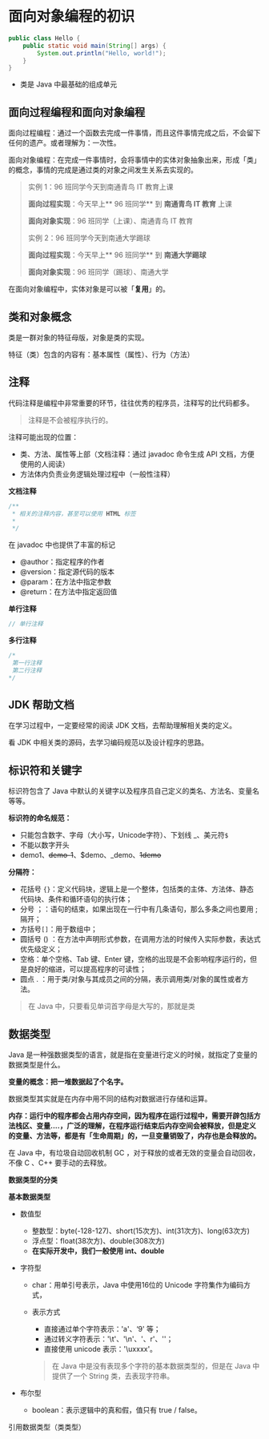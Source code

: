 # 面向对象编程的初识

```java
public class Hello {
    public static void main(String[] args) {
        System.out.println("Hello, world!");
    }
}
```

* 类是 Java 中最基础的组成单元

## 面向过程编程和面向对象编程

面向过程编程：通过一个函数去完成一件事情，而且这件事情完成之后，不会留下任何的遗产。或者理解为：一次性。

面向对象编程：在完成一件事情时，会将事情中的实体对象抽象出来，形成「类」的概念，事情的完成是通过类的对象之间发生关系去实现的。

> 实例 1：96 班同学今天到南通青鸟 IT 教育上课
>
> **面向过程实现**：今天早上** 96 班同学** 到 **南通青鸟 IT 教育** 上课
>
> **面向对象实现**：96 班同学（上课）、南通青鸟 IT 教育
>
> 实例 2：96 班同学今天到南通大学踢球
>
> **面向过程实现**：今天早上** 96 班同学** 到 **南通大学踢球**
>
> **面向对象实现**：96 班同学（踢球）、南通大学

在面向对象编程中，实体对象是可以被「**复用**」的。

## 类和对象概念

类是一群对象的特征母版，对象是类的实现。

特征（类）包含的内容有：基本属性（属性）、行为（方法）

## 注释

代码注释是编程中非常重要的环节，往往优秀的程序员，注释写的比代码都多。

> 注释是不会被程序执行的。

注释可能出现的位置：

* 类、方法、属性等上部（文档注释：通过 javadoc 命令生成 API 文档，方便使用的人阅读）
* 方法体内负责业务逻辑处理过程中（一般性注释）

**文档注释**

```java
/**
 * 相关的注释内容，甚至可以使用 HTML 标签
 * 
 */
```

在 javadoc 中也提供了丰富的标记

* @author：指定程序的作者
* @version：指定源代码的版本
* @param：在方法中指定参数
* @return：在方法中指定返回值

**单行注释**

```java
// 单行注释
```

**多行注释**

```java
/*
 第一行注释
 第二行注释
*/
```

## JDK 帮助文档

在学习过程中，一定要经常的阅读 JDK 文档，去帮助理解相关类的定义。

看 JDK 中相关类的源码，去学习编码规范以及设计程序的思路。

## 标识符和关键字

标识符包含了 Java 中默认的关键字以及程序员自己定义的类名、方法名、变量名等等。

**标识符的命名规范：**

* 只能包含数字、字母（大小写，Unicode字符）、下划线 \_、美元符`$`
* 不能以数字开头
* demo1、~~demo-1~~、$demo、\_demo、~~1demo~~

**分隔符：**

* 花括号 `{}`：定义代码块，逻辑上是一个整体，包括类的主体、方法体、静态代码块、条件和循环语句的执行体；
* 分号 ；：语句的结束，如果出现在一行中有几条语句，那么多条之间也要用 ; 隔开；
* 方括号`[]`：用于数组中；
* 圆括号 \(\) ：在方法中声明形式参数，在调用方法的时候传入实际参数，表达式优先级定义；
* 空格：单个空格、Tab 键、Enter 键，空格的出现是不会影响程序运行的，但是良好的缩进，可以提高程序的可读性；
* 圆点 . ：用于类/对象与其成员之间的分隔，表示调用类/对象的属性或者方法。

> 在 Java 中，只要看见单词首字母是大写的，那就是类

## 数据类型

Java 是一种强数据类型的语言，就是指在变量进行定义的时候，就指定了变量的数据类型是什么。

**变量的概念：把一堆数据起了个名字。**

数据类型其实就是在内存中用不同的结构对数据进行存储和运算。

**内存：运行中的程序都会占用内存空间，因为程序在运行过程中，需要开辟包括方法栈区、变量....，广泛的理解，在程序运行结束后内存空间会被释放，但是定义的变量、方法等，都是有「生命周期」的，一旦变量销毁了，内存也是会释放的。**

在 Java 中，有垃圾自动回收机制 GC ，对于释放的或者无效的变量会自动回收，不像 C 、C++ 要手动的去释放。

**数据类型的分类**

**基本数据类型**

* 数值型
  * 整数型：byte\(-128-127\)、short\(15次方\)、int\(31次方\)、long\(63次方\)
  * 浮点型：float\(38次方\)、double\(308次方\)
  * **在实际开发中，我们一般使用 int、double**
* 字符型

  * char：用单引号表示，Java 中使用16位的 Unicode 字符集作为编码方式，
  * 表示方式

    * 直接通过单个字符表示：'a'、‘9' 等；
    * 通过转义字符表示：'\t'、'\n'、'、r'、'\'；
    * 直接使用 unicode 表示：'\uxxxx'。

    > 在 Java 中是没有表现多个字符的基本数据类型的，但是在 Java 中提供了一个 String 类，去表现字符串。

* 布尔型

  * boolean：表示逻辑中的真和假，值只有 true / false。

引用数据类型（类类型）

